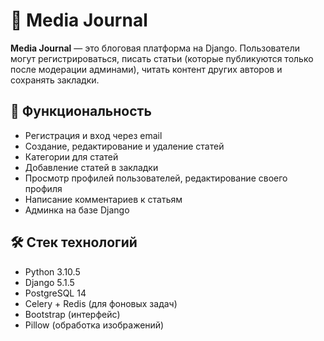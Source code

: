 # 📰 Media Journal

**Media Journal** — это блоговая платформа на Django. Пользователи могут регистрироваться, писать статьи (которые публикуются только после модерации админами), читать контент других авторов и сохранять закладки.

## 🚀 Функциональность

- Регистрация и вход через email
- Создание, редактирование и удаление статей
- Категории для статей
- Добавление статей в закладки
- Просмотр профилей пользователей, редактирование своего профиля
- Написание комментариев к статьям
- Админка на базе Django

## 🛠️ Стек технологий

- Python 3.10.5
- Django 5.1.5
- PostgreSQL 14
- Celery + Redis (для фоновых задач)
- Bootstrap (интерфейс)
- Pillow (обработка изображений)

